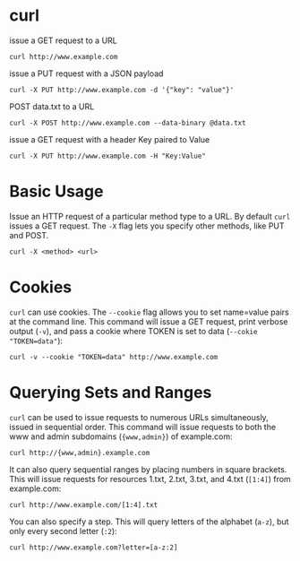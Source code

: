 # curl

issue a GET request to a URL

    curl http://www.example.com


issue a PUT request with a JSON payload

    curl -X PUT http://www.example.com -d '{"key": "value"}'


POST data.txt to a URL

    curl -X POST http://www.example.com --data-binary @data.txt


issue a GET request with a header Key paired to Value

    curl -X PUT http://www.example.com -H "Key:Value"



# Basic Usage

Issue an HTTP request of a particular method type to a URL. By default `curl`
issues a GET request. The `-X` flag lets you specify other methods, like PUT
and POST.

    curl -X <method> <url>



# Cookies

`curl` can use cookies. The `--cookie` flag allows you to set name=value pairs
at the command line. This command will issue a GET request, print verbose
output (`-v`), and pass a cookie where TOKEN is set to data
(`--cokie "TOKEN=data"`):

    curl -v --cookie "TOKEN=data" http://www.example.com


# Querying Sets and Ranges

`curl` can be used to issue requests to numerous URLs simultaneously, issued in
sequential order. This command will issue requests to both the www and admin
subdomains (`{www,admin}`) of example.com:

    curl http://{www,admin}.example.com


It can also query sequential ranges by placing numbers in square brackets. This
will issue requests for resources 1.txt, 2.txt, 3.txt, and 4.txt (`[1:4]`) from
example.com:

    curl http://www.example.com/[1:4].txt


You can also specify a step. This will query letters of the alphabet (`a-z`),
but only every second letter (`:2`):

    curl http://www.example.com?letter=[a-z:2]    


